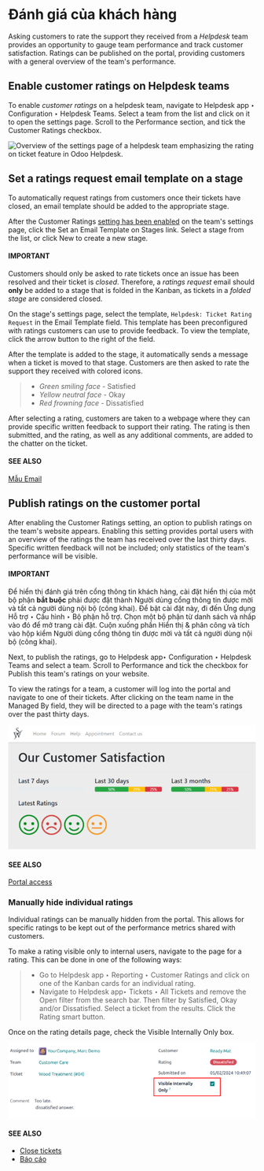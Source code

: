 # Đánh giá của khách hàng

Asking customers to rate the support they received from a *Helpdesk* team provides an opportunity to
gauge team performance and track customer satisfaction. Ratings can be published on the portal,
providing customers with a general overview of the team's performance.

<a id="helpdesk-enable-ratings"></a>

## Enable customer ratings on Helpdesk teams

To enable *customer ratings* on a helpdesk team, navigate to Helpdesk app ‣
Configuration ‣ Helpdesk Teams. Select a team from the list and click on it to open the settings
page. Scroll to the Performance section, and tick the Customer Ratings
checkbox.

![Overview of the settings page of a helpdesk team emphasizing the rating on ticket feature
in Odoo Helpdesk.](../../../../_images/ratings-enable.png)

## Set a ratings request email template on a stage

To automatically request ratings from customers once their tickets have closed, an email template
should be added to the appropriate stage.

After the Customer Ratings [setting has been enabled](#helpdesk-enable-ratings) on
the team's settings page, click the Set an Email Template on Stages link. Select a stage
from the list, or click New to create a new stage.

#### IMPORTANT
Customers should only be asked to rate tickets once an issue has been resolved and their ticket
is *closed*. Therefore, a *ratings request* email should **only** be added to a stage that is
folded in the Kanban, as tickets in a *folded stage* are considered closed.

On the stage's settings page, select the template, `Helpdesk: Ticket Rating Request` in the
Email Template field. This template has been preconfigured with ratings customers can
use to provide feedback. To view the template, click the arrow button to the right of the field.

After the template is added to the stage, it automatically sends a message when a ticket is moved to
that stage. Customers are then asked to rate the support they received with colored icons.

> - *Green smiling face* - Satisfied
> - *Yellow neutral face* - Okay
> - *Red frowning face* - Dissatisfied

After selecting a rating, customers are taken to a webpage where they can provide specific written
feedback to support their rating. The rating is then submitted, and the rating, as well as any
additional comments, are added to the chatter on the ticket.

#### SEE ALSO
[Mẫu Email](../../../general/companies/email_template.md)

## Publish ratings on the customer portal

After enabling the Customer Ratings setting, an option to publish ratings on the team's
website appears. Enabling this setting provides portal users with an overview of the ratings the
team has received over the last thirty days. Specific written feedback will not be included; only
statistics of the team's performance will be visible.

#### IMPORTANT
Để hiển thị đánh giá trên cổng thông tin khách hàng, cài đặt hiển thị của một bộ phận **bắt buộc** phải được đặt thành Người dùng cổng thông tin được mời và tất cả người dùng nội bộ (công khai). Để bật cài đặt này, đi đến Ứng dụng Hỗ trợ ‣ Cấu hình ‣ Bộ phận hỗ trợ. Chọn một bộ phận từ danh sách và nhấp vào đó để mở trang cài đặt. Cuộn xuống phần Hiển thị & phân công và tích vào hộp kiểm Người dùng cổng thông tin được mời và tất cả người dùng nội bộ (công khai).

Next, to publish the ratings, go to Helpdesk app‣ Configuration ‣ Helpdesk
Teams and select a team. Scroll to Performance and tick the checkbox for
Publish this team's ratings on your website.

To view the ratings for a team, a customer will log into the portal and navigate to one of their
tickets. After clicking on the team name in the Managed By field, they will be directed
to a page with the team's ratings over the past thirty days.

![View of the ratings performance overview from the customer portal.](../../../../_images/ratings-portal-overview.png)

#### SEE ALSO
[Portal access](../../../general/users/portal.md)

### Manually hide individual ratings

Individual ratings can be manually hidden from the portal. This allows for specific ratings to be
kept out of the performance metrics shared with customers.

To make a rating visible only to internal users, navigate to the page for a rating. This can be done
in one of the following ways:

> - Go to Helpdesk app ‣ Reporting ‣ Customer Ratings and click on one of the
>   Kanban cards for an individual rating.
> - Navigate to Helpdesk app‣ Tickets ‣ All Tickets and remove the
>   Open filter from the search bar. Then filter by Satisfied,
>   Okay and/or Dissatisfied. Select a ticket from the results. Click the
>   Rating smart button.

Once on the rating details page, check the Visible Internally Only box.

![View of the ratings performance overview from the customer portal.](../../../../_images/ratings-keep-internal.png)

#### SEE ALSO
- [Close tickets](../advanced/close_tickets.md)
- [Báo cáo](reports.md)
